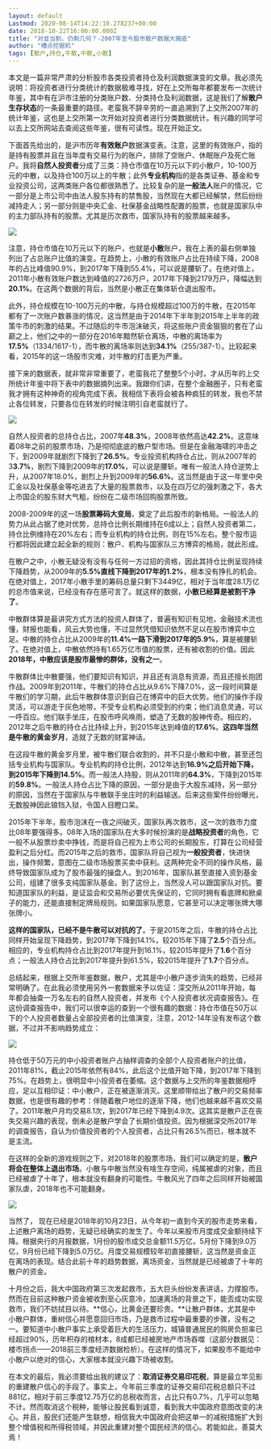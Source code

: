 ```yaml
---
layout: default
Lastmod: 2020-08-14T14:22:10.278237+00:00
date: 2018-10-22T16:00:00.000Z
title: "对韭当割，仍剩几何？-2007年至今股市散户数据大揭底"
author: "槽点挖掘机"
tags: [散户,持仓,牛散,中散,小散]
---
```


本文是一篇非常严肃的分析股市各类投资者持仓及利润数据演变的文章。我必须先说明：将投资者进行分类统计的数据极难寻找，好在上交所每年都要发布一次统计年鉴，其中有在沪市注册的分类账户数、分类持仓及利润数据，这是我们了解**散户生存状态**的一条最重要的路径。老蛮我不辞辛劳的一直追溯到了上交所2007年的统计年鉴，这也是上交所第一次开始对投资者进行分类数据统计。有兴趣的同学可以去上交所网站去查阅这些年鉴，很有可读性。现在开始正文。

下面首先给出的，是沪市历年**有效账户**数据演变表。注意，这里的有效账户，指的是持有股票并且在当年度有交易行为的账户，排除了空账户、休眠账户及死亡账户。我将**自然人投资者**分成了三类：持仓市值在10万元以下的小散户，10-100万元的中散，以及持仓100万以上的牛散；此外**专业机构**指的是各类证券、基金和专业投资公司，这两类账户各位都很熟悉了。比较复杂的是**一般法人**账户的情况，它一部分是上市公司中由法人股东持有的禁售股，当然现在大都已经解禁，然后纷纷减持走人；另一部分则是中央汇金、社保基金战略性配置的股票，也就是国家队中的主力部队持有的股票。尤其是历次救市，国家队持有的股票越来越多。

![](https://images.weserv.nl/?url=https%3A//mmbiz.qpic.cn/mmbiz_jpg/ny7V6qcccdumOtrzvmfOWVtl2ZGBOl3xybD513szNhm9alUcriaEUPWX71wfC3y8JY4e4r9IFQgiatG9hCBuBofg/640%3Fwx_fmt%3Djpeg)

注意，持仓市值在10万元以下的账户，也就是**小散**账户，我在上表的最右侧单独列出了占总账户比值的演变。在趋势上，小散的有效账户占比在持续下降，2008年的占比峰值90.9%，到2017年下降到55.4%，可以说是腰斩了。在绝对值上，2011年小散有效账户数达到峰值的2726万户，2017年下降到2179万户，降幅达到**20.1%**。在这两个数据的背后，当然是小散正在集体斩仓退出股市。  

此外，持仓规模在10-100万元的中散，与持仓规模超过100万的牛散，在2015年都有了一次账户数暴涨的情况，这当然是由于2014年下半年到2015年上半年的政策牛市的刺激的结果。不过随后的牛市泡沫破灭，将这些账户资金狠狠的套在了山巅之上，他们之中的一部分在2016年黯然斩仓离场，中散的离场率为**17.5%**（1334/1617-1），而牛散的离场率则达到**34.1%**（255/387-1）。比较起来看，2015年的这一场股市灾难，对牛散的打击更为严重。

接下来的数据表，就非常非常重要了，老蛮我花了整整5个小时，才从历年的上交所统计年鉴中将下表中的数据摘列出来。我跟你们讲，在整个金融圈子，只有老蛮我才拥有这种神奇的视角完成下表。我相信下表将会被各种疯狂的转发，我也不禁止各位转发，只要各位在转发的时候注明引自老蛮就行了。

![](https://images.weserv.nl/?url=https%3A//mmbiz.qpic.cn/mmbiz_jpg/ny7V6qcccdumOtrzvmfOWVtl2ZGBOl3xJt0TYVBhBqg4ziaTymYWcIhMe8FLWdvVVvaIvwX9BkoGIs9fa2icm0FA/640%3Fwx_fmt%3Djpeg)

自然人投资者的总持仓占比，2007年**48.3%**，2008年依然高达**42.2%**。这意味着08年之前的股票市场，乃是彻彻底底的散户型市场。但是在金融海啸的冲击之下，到2009年就剧烈下降到了**26.5%**。专业投资机构持仓占比，则从2007年的3**3.7%**，剧烈下降到2009年的**17.0%**，可以说是腰斩。唯有一般法人持仓逆势上升，从2007年18.0%，剧烈上升到2009年的**56.6%**。这当然是由于这一年里中央汇金以及社保基金等吃进去了大量的股票救市，以及在四万亿的强刺激之下，各大上市国企的股东财大气粗，纷纷在二级市场回购股票所致。  

2008-2009年的这一场**股票筹码大变局**，奠定了此后股市的新格局。一般法人的势力从此占据了绝对优势，总持仓比例长期维持在6成以上；自然人投资者第二，持仓比例维持在20%左右；而专业机构的持仓比例，则在15%左右。整个股市运行都将因此建立起全新的规则：散户、机构与国家队三方博弈的格局，就此形成。

在散户之中，小散无疑没有没有与任何一方过招的资格，因此其持仓比例呈现持续下降趋势，从2009年的**5.5%**直线下降到2017年的**1.2%**，根本没有挣扎的机会。在绝对值上，2017年小散手里的筹码总量只剩下3449亿，相对于当年度28.1万亿的总市值来说，已经没有存在感可言了。就这样的数据，**小散已经算是被割干净了**。

中散群体算是最讲究方式方法的投资人群体了，普遍有知识有见地，金融技术流也懂，财报也能看，风云大势也懂，不过显然凭借知识依然不足以在股市博弈中立足。中散的持仓占比从2009年的**11.4%**一路下滑到2017年的**5.9%**，算是被腰斩了。在绝对值上，中散依然持有1.65万亿市值的股票，还有被收割的价值。因此**2018年，中散应该是股市最惨的群体，没有之一**。

牛散群体比中散要强，他们要知识有知识，并且还有消息有资源，而且还擅长抱团作战。2009年到2011年，牛散们的持仓占比从9.6%下降7.0%，这一段时间算是牛散们的学习期，此后牛散群体意识到自己在博弈中的巨大优势。他们的操作手段灵活，可以游走于灰色地带，不受专业机构必须受到的约束；他们消息灵通，可以一呼百应。他们联手坐庄，在股市呼风唤雨，塑造了无数的股神传奇。相应的，2012年之后牛散的持仓占比持续上升，到2015年达到峰值的**17.6%**。**这四年当然是牛散的黄金岁月**，造就了无数的财富神话。

在这段牛散的黄金岁月里，被牛散们联合收割的，并不只是小散和中散，甚至还包括专业机构与国家队。专业机构的持仓比例，2012年达到**16.9%**之后开始下降，到2015年下降到**14.5%**。而一般法人持股，则从2011年的**64.3%**，下降到2015年的**59.8%**。一般法人持仓占比下降的原因，一部分是由于大股东减持，另一部分的原因，当然在于国家队与牛散联手坐庄时的利益输送。后来这些案件纷纷曝光，无数股神因此锒铛入狱，令国人目瞪口呆。

2015年下半年，股市泡沫在一夜之间破灭，国家队再次救市，这一次的救市力度比08年要强得多。08年入场的国家队在大多时候扮演的是**战略投资者**的角色，它一般不从股票炒卖中挣钱，而是将自己视为上市公司的长期股东，打算在公司经营盈利之后分红。而2015年之后的救市，国家队将自己视为**一般投资者**，快进快出，操作频繁，意图在二级市场股票买卖中获利。这两种完全不同的操作风格，最终导致国家队成为了股市最强的操盘人。到2016年，国家队甚至直接入资到基金公司，组建了很多支纯国家队基金。到了这份上，当然没人可以跟国家队对抗。要知道国家队的利益，是证监会和交易所必要优先保证的，它同时拥有看底牌和掀桌子的能力，还能直接制定牌局规则。如果国家队愿意，它甚至可以决定哪张牌大哪张牌小。

**这样的国家队，已经不是牛散可以对抗的了**。于是2015年之后，牛散的持仓占比同样开始呈现下降趋势，到2017年下降到14.1%，较2015年下降了**2.5**个百分点。相应的，专业机构持仓占比到2017年提升到16.1%，较2015年提升了**1.6**个百分点；一般法人持仓占比到2017年提升到61.5%，较2015年提升了**1.7**个百分点。

总结起来，根据上交所年鉴数据，散户，尤其是中小散户逐步消失的趋势，已经非常明确了。在此我必须使用另外一套数据来予以佐证：深交所从2011年开始，每年都会抽查一万名左右的自然人投资者，并发布《个人投资者状况调查报告》。在这份调查报告中，我们可以很幸运的查到一个很有趣的数据：持仓市值在50万以下的个人投资者数量占全部投资者的比值演变，注意，2012-14年没有发布这个数据，不过并不影响趋势成立：

![](https://images.weserv.nl/?url=https%3A//mmbiz.qpic.cn/mmbiz_jpg/ny7V6qcccdumOtrzvmfOWVtl2ZGBOl3xXIqXtQ1noficeeSeFu0zLPDV6hibia0vJd07NpaL1YGN51qvjXY6ibWUtw/640%3Fwx_fmt%3Djpeg)

持仓低于50万元的中小投资者账户占抽样调查的全部个人投资者账户的比值，2011年81%，截止2015年依然有84%，此后这个比值开始下降，到2017年下降到75%。在趋势上，很明显中小投资者在萎缩。这个数据与上交所的年鉴数据相呼应，足以互相印证：中小散户，正在被逐渐消灭。这里顺带给出了散户的交易频率数据，也是很有趣的参考：伴随着散户地位的逐渐下降，他们也越来越不喜欢交易了。2011年散户月均交易8.1次，到2017年已经下降到4.9次。这其实是散户正在丧失交易兴趣的表现，倒未必是散户学会了长期价值投资。因为根据深交所2017年的调查报告，自认为价值投资者的个人投资者，占比只有26.5%而已，根本就不是主流。

在这样的全新的游戏规则之下，对2018年的股票市场，我们可以确定的是，**散户将会在整体上退出市场**。小散与中散当然没有啥生存空间，纯属被虐的对象，而且已经被虐了十年了，根本就没有翻身的可能性。牛散风光了四年之后同样开始被国家队虐，2018年也不可能翻身。

![](https://images.weserv.nl/?url=https%3A//mmbiz.qpic.cn/mmbiz_jpg/ny7V6qcccdumOtrzvmfOWVtl2ZGBOl3xbGWz89VguIKsiaTCrUzib7TycTnbb5V4Nc2xJpq5APIiaRQRZgHQs3JiaQ/640%3Fwx_fmt%3Djpeg)

当然了， 现在已经是2018年的10月23日，从今年初一直到今天的股市走势来看，上述散户离场的趋势，无疑已经确实的发生了。今年以来股市月度成交金额持续下降。根据央行的月报数据，1月份的股市成交总金额11.5万亿，5月份下降到9.0万亿，9月份已经下降到5.0万亿。月度交易规模较年初直接腰斩，这当然是资金正在离场的表现。结合此前十年的趋势数据，离场资金，当然就是已经被虐了十年的散户的资金。

十月份之后，我大中国政府第三次发起救市，五大巨头纷纷发表讲话，力撑股市。然而在目前这种散户资金被收割至心灰意冷，加速离场的背景之下，能否成功实现救市，我们不妨拭目以待。**信心，比黄金还要珍贵。**让散户群体，尤其是中小散户群体，重树信心并愿意回归市场，乃是救市过程中最重要的步骤，没有之一。要知道中小散户事实上承受着巨大的生活压力，城镇普通居民的购房负担率已经超过90%，历年积存的棺材本，8成都已经被房地产市场吞噬（这部分数据见：楼市拐点——2018前三季度经济数据检析）。在这样的情况下，如果股市不能给中小散户以绝对的信心，大家根本就没兴趣下场被收割。

在本文的最后，我必须要给出我的建议了：**取消证券交易印花税**，算是最立竿见影的重建散户信心的手段了。事实上，今年前三季度的证券交易印花税总额只不过881亿，相对于前三季度12.75万亿的总税收而言，占比只有0.7%，几乎可以忽略不计。然而取消这个税种，能够让股民看到诚意，看到我大中国政府意图改变的决心。并且，股民们还能产生联想，相信我大中国政府会把这单一的减税措施扩大到整个增值税和所得税领域，并因此重建对整个国民经济的信心。若能如此，善莫大焉！

